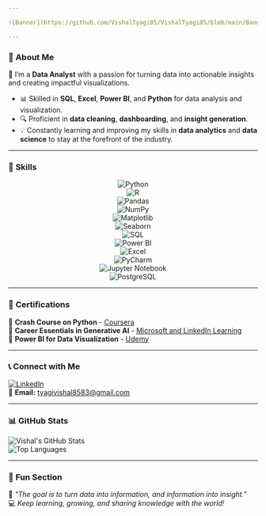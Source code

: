 ```yaml
---

![Banner](https://github.com/VishalTyagi85/VishalTyagi85/blob/main/Banner.jpg?raw=true)

---
```


### 🌟 **About Me**  
🎯 I’m a **Data Analyst** with a passion for turning data into actionable insights and creating impactful visualizations.  
- 📊 Skilled in **SQL**, **Excel**, **Power BI**, and **Python** for data analysis and visualization.  
- 🔍 Proficient in **data cleaning**, **dashboarding**, and **insight generation**.  
- 💡 Constantly learning and improving my skills in **data analytics** and **data science** to stay at the forefront of the industry.  

---

### 🌟 **Skills**  

<div align="center">

![Python](https://img.shields.io/badge/-Python-%23F7DF1E?style=for-the-badge&logo=python&logoColor=black&labelColor=white&color=%233776AB&logoWidth=25&animation=blink)  
![R](https://img.shields.io/badge/-R-%23F7DF1E?style=for-the-badge&logo=r&logoColor=black&labelColor=white&color=%23276DC3&logoWidth=25&animation=blink)  
![Pandas](https://img.shields.io/badge/-Pandas-%23F7DF1E?style=for-the-badge&logo=pandas&logoColor=black&labelColor=white&color=%23150458&logoWidth=25&animation=blink)  
![NumPy](https://img.shields.io/badge/-NumPy-%23F7DF1E?style=for-the-badge&logo=numpy&logoColor=black&labelColor=white&color=%23013243&logoWidth=25&animation=blink)  
![Matplotlib](https://img.shields.io/badge/-Matplotlib-%23F7DF1E?style=for-the-badge&logo=python&logoColor=black&labelColor=white&color=%23306998&logoWidth=25&animation=blink)  
![Seaborn](https://img.shields.io/badge/-Seaborn-%23F7DF1E?style=for-the-badge&logo=python&logoColor=black&labelColor=white&color=%232E4053&logoWidth=25&animation=blink)  
![SQL](https://img.shields.io/badge/-SQL-%23F7DF1E?style=for-the-badge&logo=postgresql&logoColor=black&labelColor=white&color=%234479A1&logoWidth=25&animation=blink)  
![Power BI](https://img.shields.io/badge/-Power%20BI-%23F7DF1E?style=for-the-badge&logo=powerbi&logoColor=black&labelColor=white&color=%23F2C811&logoWidth=25&animation=blink)  
![Excel](https://img.shields.io/badge/-Microsoft%20Excel-%23F7DF1E?style=for-the-badge&logo=microsoft-excel&logoColor=black&labelColor=white&color=%23217346&logoWidth=25&animation=blink)  
![PyCharm](https://img.shields.io/badge/-PyCharm-%23F7DF1E?style=for-the-badge&logo=pycharm&logoColor=black&labelColor=white&color=%23000000&logoWidth=25&animation=blink)  
![Jupyter Notebook](https://img.shields.io/badge/-Jupyter-%23F7DF1E?style=for-the-badge&logo=jupyter&logoColor=black&labelColor=white&color=%23F37626&logoWidth=25&animation=blink)  
![PostgreSQL](https://img.shields.io/badge/-PostgreSQL-%23F7DF1E?style=for-the-badge&logo=postgresql&logoColor=black&labelColor=white&color=%23336791&logoWidth=25&animation=blink)  

</div>

---

### 🏅 **Certifications**  
📜 **Crash Course on Python** - [Coursera](https://www.coursera.org/account/accomplishments/records/9846PSAGEGCA)  
📜 **Career Essentials in Generative AI** - [Microsoft and LinkedIn Learning](https://www.linkedin.com/learning/certificates/aacadac7495ff733b436357eb884fd528de04f4111288f56b3a3356127b1bcce)  
📜 **Power BI for Data Visualization** - [Udemy](https://www.udemy.com/certificate/UC-a38eba82-8f0f-4f42-a8f0-8a7fe04601f8/)  

---

### 📞 **Connect with Me**  
[![LinkedIn](https://img.shields.io/badge/LinkedIn-0A66C2?style=for-the-badge&logo=linkedin&logoColor=white)](https://www.linkedin.com/in/vishal-tyagi00)  
📧 **Email:** tyagivishal8583@gmail.com  

---

### 📊 **GitHub Stats**  
![Vishal's GitHub Stats](https://github-readme-stats.vercel.app/api?username=VishalTyagi85&show_icons=true&theme=tokyonight)  
![Top Languages](https://github-readme-stats.vercel.app/api/top-langs/?username=VishalTyagi85&layout=compact&theme=tokyonight)  

---

### 🎨 **Fun Section**  
🌟 *"The goal is to turn data into information, and information into insight."*  
💻 *Keep learning, growing, and sharing knowledge with the world!*
